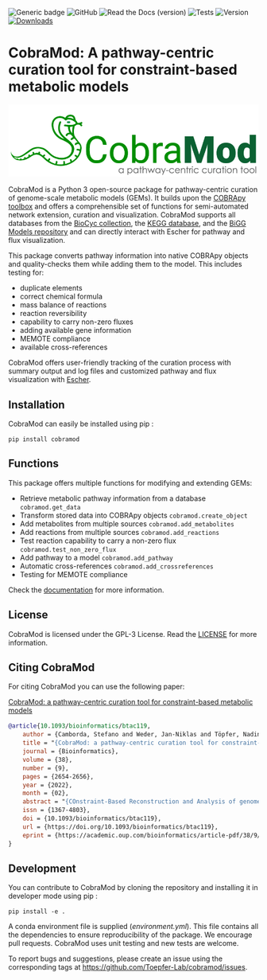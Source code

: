 ![Generic badge](https://img.shields.io/badge/python-3.7%20%7C%203.8%20%7C%203.9%20%7C%203.10-blue)
![GitHub](https://img.shields.io/github/license/Toepfer-Lab/cobramod)
![Read the Docs (version)](https://img.shields.io/readthedocs/cobramod/latest)
![Tests](https://img.shields.io/github/workflow/status/Toepfer-Lab/cobramod/Test%20build%20and%20publish%20Cobramod%20to%20PyPI?label=tests)
![Version](https://img.shields.io/pypi/v/cobramod?label=version)
[![Downloads](https://pepy.tech/badge/cobramod)](https://pepy.tech/project/cobramod)


CobraMod: A pathway-centric curation tool for constraint-based metabolic models
===============================================================================

![image](https://raw.githubusercontent.com/Toepfer-Lab/cobramod/master/docs/source/img/logo.png)

CobraMod is a Python 3 open-source package for pathway-centric curation
of genome-scale metabolic models (GEMs). It builds upon the [COBRApy
toolbox](https://opencobra.github.io/cobrapy/) and offers a
comprehensible set of functions for semi-automated network extension,
curation and visualization. CobraMod supports all databases from the
[BioCyc collection](https://biocyc.org/), the [KEGG
database](https://www.genome.jp/kegg/), and the [BiGG Models
repository](http://bigg.ucsd.edu/) and can directly interact with Escher
for pathway and flux visualization.

This package converts pathway information into native COBRApy objects
and quality-checks them while adding them to the model. This includes
testing for:

-   duplicate elements
-   correct chemical formula
-   mass balance of reactions
-   reaction reversibility
-   capability to carry non-zero fluxes
-   adding available gene information
-   MEMOTE compliance
-   available cross-references

CobraMod offers user-friendly tracking of the curation process with
summary output and log files and customized pathway and flux
visualization with [Escher](https://escher.github.io/).

Installation
------------

CobraMod can easily be installed using pip :

    pip install cobramod

Functions
---------

This package offers multiple functions for modifying and extending GEMs:

-   Retrieve metabolic pathway information from a database
    `cobramod.get_data`
-   Transform stored data into COBRApy objects `cobramod.create_object`
-   Add metabolites from multiple sources `cobramod.add_metabolites`
-   Add reactions from multiple sources `cobramod.add_reactions`
-   Test reaction capability to carry a non-zero flux
    `cobramod.test_non_zero_flux`
-   Add pathway to a model `cobramod.add_pathway`
-   Automatic cross-references `cobramod.add_crossreferences`
-   Testing for MEMOTE compliance

Check the [documentation](https://cobramod.readthedocs.io/) for more
information.

License
-------

CobraMod is licensed under the GPL-3 License. Read the
[LICENSE](https://github.com/Toepfer-Lab/cobramod/blob/master/LICENSE)
for more information.

Citing CobraMod
---------------

For citing CobraMod you can use the following paper:

[CobraMod: a pathway-centric curation tool for constraint-based metabolic models](https://doi.org/10.1093/bioinformatics/btac119)

```bibtex
@article{10.1093/bioinformatics/btac119,
    author = {Camborda, Stefano and Weder, Jan-Niklas and Töpfer, Nadine},
    title = "{CobraMod: a pathway-centric curation tool for constraint-based metabolic models}",
    journal = {Bioinformatics},
    volume = {38},
    number = {9},
    pages = {2654-2656},
    year = {2022},
    month = {02},
    abstract = "{COnstraint-Based Reconstruction and Analysis of genome-scale metabolic models has become a widely used tool to understand metabolic network behavior at a large scale. However, existing reconstruction tools lack functionalities to address modellers' common objective to study metabolic networks on the pathway level. Thus, we developed CobraMod—a Python package for pathway-centric modification and extension of genome-scale metabolic networks. CobraMod can integrate data from various metabolic pathway databases as well as user-curated information. Our tool tests newly added metabolites, reactions and pathways against multiple curation criteria, suggests manual curation steps and provides the user with records of changes to ensure high quality metabolic reconstructions. CobraMod uses the visualization tool Escher for pathway representation and offers simple customization options for comparison of pathways and flux distributions. Our package enables coherent and reproducible workflows as it can be seamlessly integrated with COBRApy and Escher.The source code can be found at https://github.com/Toepfer-Lab/cobramod/ and can be installed with pip. The documentation including tutorials is available at https://cobramod.readthedocs.io/.}",
    issn = {1367-4803},
    doi = {10.1093/bioinformatics/btac119},
    url = {https://doi.org/10.1093/bioinformatics/btac119},
    eprint = {https://academic.oup.com/bioinformatics/article-pdf/38/9/2654/43481008/btac119.pdf},
}
```

Development
-----------

You can contribute to CobraMod by cloning the repository and installing
it in developer mode using pip :

    pip install -e .

A conda environment file is supplied (*environment.yml*). This file
contains all the dependencies to ensure reproducibility of the package.
We encourage pull requests. CobraMod uses unit testing and new tests are
welcome.

To report bugs and suggestions, please create an issue using the
corresponding tags at <https://github.com/Toepfer-Lab/cobramod/issues>.
